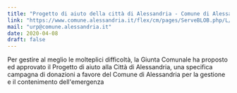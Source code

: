 ```yaml
---
title: "Progetto di aiuto della città di Alessandria - Comune di Alessandria"
link: "https://www.comune.alessandria.it/flex/cm/pages/ServeBLOB.php/L/IT/IDPagina/2108"
mail: "urp@comune.alessandria.it"
date: 2020-04-08
draft: false
---
```


Per gestire al meglio le  molteplici difficoltà, la Giunta Comunale ha proposto ed approvato il Progetto di aiuto alla Città di Alessandria, una specifica campagna di donazioni a favore del Comune di Alessandria per la gestione e il contenimento dell'emergenza